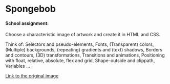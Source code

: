 # Spongebob

#### School assignment:

Choose a characteristic image of artwork and create it in HTML and CSS.

Think of:
Selectors and pseudo-elements, Fonts, (Transparent) colors, (Multiple) backgrounds, (repeating) gradients and (text) shadows, Borders and contours, (3D) transformations, Transitions and animations, Positioning with float, relative, absolute, flex and grid, Shape-outside and clippath, Variables ...

[Link to the original image](https://www.pinterest.dk/pin/504895808210528026/ "original image")






